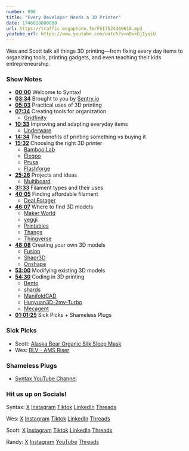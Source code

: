 ```yaml
---
number: 898
title: "Every Developer Needs a 3D Printer"
date: 1746010800000
url: https://traffic.megaphone.fm/FSI7524369618.mp3
youtube_url: https://www.youtube.com/watch?v=n0wkGjIyqiU
---
```


Wes and Scott talk all things 3D printing—from fixing every day items to organizing tools, printing gadgets, and even teaching their kids entrepreneurship.

### Show Notes

* **[00:00](#t=00:00)** Welcome to Syntax!
* **[03:34](#t=03:34)** Brought to you by [Sentry.io](https://sentry.io)
* **[05:03](#t=05:03)** Practical uses of 3D printing
* **[07:34](#t=07:34)** Creating tools for organization
  - [Gridfinity](https://gridfinity.xyz/)
* **[10:33](#t=10:33)** Improving and adapting everyday items
  - [Underware](https://www.printables.com/model/941161-underware-the-ultimate-cable-management-solution)
* **[14:34](#t=14:34)** The benefits of printing something vs buying it
* **[15:32](#t=15:32)** Choosing the right 3D printer
  - [Bamboo Lab](https://bambulab.com/en-us)
  - [Elegoo](https://elegoo.com)
  - [Prusa](https://www.prusa3d.com/)
  - [Flashforge](https://www.flashforge.com/)
* **[25:26](#t=25:26)** Projects and ideas
  - [Multiboard](https://x.com/calebsylvest/status/1902045363973902705)
* **[31:33](#t=31:33)** Filament types and their uses
* **[40:05](#t=40:05)** Finding affordable filament
  - [Deal Forager](https://dealforager.com/)
* **[46:07](#t=46:07)** Where to find 3D models
  - [Maker World](https://makerworld.com/)
  - [yeggi](https://www.yeggi.com/)
  - [Printables](https://www.printables.com/)
  - [Thangs](https://thangs.com)
  - [Thingverse](https://www.thingiverse.com/)
* **[48:08](#t=48:08)** Creating your own 3D models
  - [Fusion](https://www.autodesk.com/products/fusion-360)
  - [Shapr3D](https://www.shapr3d.com/)
  - [Onshape](https://www.onshape.com/)
* **[53:00](#t=53:00)** Modifying existing 3D models
* **[54:30](#t=54:30)** Coding in 3D printing
  - [Bento](https://bento3d.design/)
  - [shards](https://shards.design/)
  - [ManifoldCAD](https://manifoldcad.org/#Heart)
  - [Hunyuan3D-2mv-Turbo](https://huggingface.co/spaces/tencent/Hunyuan3D-2mv)
  - [Mecagent](https://mecagent.com/)
* **[01:01:25](#t=01:01:25)** Sick Picks + Shameless Plugs

### Sick Picks

- Scott: [Alaska Bear Organic Silk Sleep Mask](https://amzn.to/4cwbdlI)
- Wes: [BLV - AMS Riser](https://makerworld.com/en/models/19535-blv-ams-riser-for-x1c-p1p-p1s-v3-1-final#profileId-19420)

### Shameless Plugs

- [Syntax YouTube Channel](https://www.youtube.com/@syntaxfm)

### Hit us up on Socials!

Syntax: [X](https://twitter.com/syntaxfm) [Instagram](https://www.instagram.com/syntax_fm/) [Tiktok](https://www.tiktok.com/@syntaxfm) [LinkedIn](https://www.linkedin.com/company/96077407/admin/feed/posts/) [Threads](https://www.threads.net/@syntax_fm)

Wes: [X](https://twitter.com/wesbos) [Instagram](https://www.instagram.com/wesbos/) [Tiktok](https://www.tiktok.com/@wesbos) [LinkedIn](https://www.linkedin.com/in/wesbos/) [Threads](https://www.threads.net/@wesbos)

Scott: [X](https://twitter.com/stolinski) [Instagram](https://www.instagram.com/stolinski/) [Tiktok](https://www.tiktok.com/@stolinski) [LinkedIn](https://www.linkedin.com/in/stolinski/) [Threads](https://www.threads.net/@stolinski)

Randy: [X](https://twitter.com/randyrektor) [Instagram](https://www.instagram.com/randyrektor/) [YouTube](https://www.youtube.com/@randyrektor) [Threads](https://www.threads.net/@randyrektor)

